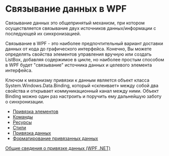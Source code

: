 # Связывание данных в WPF

Связывание данных это общепринятый механизм, при котором осуществляется связывание двух источников данных/информации с последующей их синхронизацией.

Связывание в WPF - это наиболее предпочтительный вариант доставки данных от кода до графического интерфейса. Конечно, Вы можете определять свойства элементов управления вручную или создать ListBox, добавляя содержимое в цикле, но наиболее простым способом в WPF будет "связывание" источника данных и целевого элемента интерфейса.

Ключом к механизму привязки к данным является объект класса System.Windows.Data.Binding, который «склеивает» между собой два свойства и открывает коммуникационный канал между ними. Объект Binding можно один раз настроить и поручить ему дальнейшую заботу о синхронизации.

- [Привязка элементов](https://professorweb.ru/my/WPF/binding_and_styles_WPF/level8/8_1.php)
- [Команды](https://professorweb.ru/my/WPF/binding_and_styles_WPF/level9/9_1.php)
- [Ресурсы](https://professorweb.ru/my/WPF/binding_and_styles_WPF/level10/10_1.php)
- [Стили](https://professorweb.ru/my/WPF/binding_and_styles_WPF/level8/bas_WPF_index.php?ysclid=l3k2fz199j)
- [Привязка данных](https://professorweb.ru/my/WPF/binding_and_styles_WPF/level19/19_1.php)
- [Форматирование привязанных данных](https://professorweb.ru/my/WPF/binding_and_styles_WPF/level8/bas_WPF_index.php?ysclid=l3k2fz199j)



[Общие сведения о привязке данных (WPF .NET)](https://docs.microsoft.com/ru-ru/dotnet/desktop/wpf/data/?view=netdesktop-5.0)
